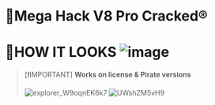 # 🔰Mega Hack V8 Pro Cracked®️



# 📔**HOW IT LOOKS** ![image](https://github.com/user-attachments/assets/e64b9578-c64b-4346-a8a3-07166a3d2596)

> [❗️IMPORTANT]
> **Works on license & Pirate versions**
> 
> ![explorer_W9oqnEK6k7](https://github.com/user-attachments/assets/527c0002-ebff-4125-812c-7a4db6aec19b) ![UWshZM5vH9](https://github.com/user-attachments/assets/ac574c61-5abc-4554-a4c1-4afea744a7ca)
